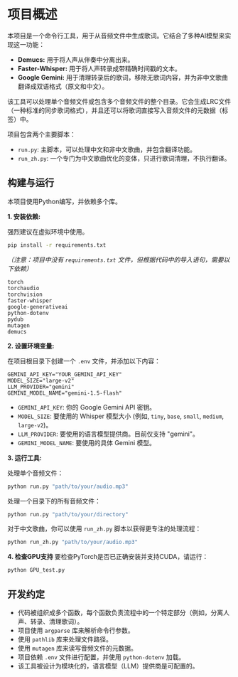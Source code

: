 # 项目概述

本项目是一个命令行工具，用于从音频文件中生成歌词。它结合了多种AI模型来实现这一功能：

*   **Demucs:** 用于将人声从伴奏中分离出来。
*   **Faster-Whisper:** 用于将人声转录成带精确时间戳的文本。
*   **Google Gemini:** 用于清理转录后的歌词，移除无歌词内容，并为非中文歌曲翻译成双语格式（原文和中文）。

该工具可以处理单个音频文件或包含多个音频文件的整个目录。它会生成LRC文件（一种标准的同步歌词格式），并且还可以将歌词直接写入音频文件的元数据（标签）中。

项目包含两个主要脚本：
*   `run.py`: 主脚本，可以处理中文和非中文歌曲，并包含翻译功能。
*   `run_zh.py`: 一个专门为中文歌曲优化的变体，只进行歌词清理，不执行翻译。

## 构建与运行

本项目使用Python编写，并依赖多个库。

**1. 安装依赖:**

强烈建议在虚拟环境中使用。

```bash
pip install -r requirements.txt
```
*（注意：项目中没有 `requirements.txt` 文件，但根据代码中的导入语句，需要以下依赖）*
```
torch
torchaudio
torchvision
faster-whisper
google-generativeai
python-dotenv
pydub
mutagen
demucs
```

**2. 设置环境变量:**

在项目根目录下创建一个 `.env` 文件，并添加以下内容：

```
GEMINI_API_KEY="YOUR_GEMINI_API_KEY"
MODEL_SIZE="large-v2" 
LLM_PROVIDER="gemini"
GEMINI_MODEL_NAME="gemini-1.5-flash"
```

*   `GEMINI_API_KEY`: 你的 Google Gemini API 密钥。
*   `MODEL_SIZE`: 要使用的 Whisper 模型大小 (例如, `tiny`, `base`, `small`, `medium`, `large-v2`)。
*   `LLM_PROVIDER`: 要使用的语言模型提供商。目前仅支持 "gemini"。
*   `GEMINI_MODEL_NAME`: 要使用的具体 Gemini 模型。

**3. 运行工具:**

处理单个音频文件：

```bash
python run.py "path/to/your/audio.mp3"
```

处理一个目录下的所有音频文件：

```bash
python run.py "path/to/your/directory"
```

对于中文歌曲，你可以使用 `run_zh.py` 脚本以获得更专注的处理流程：

```bash
python run_zh.py "path/to/your/audio.mp3"
```

**4. 检查GPU支持**
要检查PyTorch是否已正确安装并支持CUDA，请运行：
```bash
python GPU_test.py
```

## 开发约定

*   代码被组织成多个函数，每个函数负责流程中的一个特定部分（例如，分离人声、转录、清理歌词）。
*   项目使用 `argparse` 库来解析命令行参数。
*   使用 `pathlib` 库来处理文件路径。
*   使用 `mutagen` 库来读写音频文件的元数据。
*   项目依赖 `.env` 文件进行配置，并使用 `python-dotenv` 加载。
*   该工具被设计为模块化的，语言模型（LLM）提供商是可配置的。

